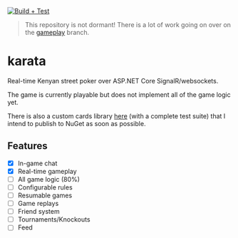 [![Build + Test](https://github.com/sixpeteunder/karata/actions/workflows/dotnet.yml/badge.svg)](https://github.com/sixpeteunder/karata/actions/workflows/dotnet.yml)

> This repository is not dormant! There is a lot of work going on over on the [gameplay](https://github.com/sixpeteunder/karata/tree/gameplay) branch.

# karata
Real-time Kenyan street poker over ASP.NET Core SignalR/websockets.

The game is currently playable but does not implement all of the game logic yet.

There is also a custom cards library [here](https://github.com/sixpeteunder/karata/tree/main/src/Karata.Cards) (with a complete test suite) that I intend to publish to NuGet as soon as possible.

## Features
- [x] In-game chat
- [x] Real-time gameplay
- [ ] All game logic (80%) 
- [ ] Configurable rules
- [ ] Resumable games
- [ ] Game replays
- [ ] Friend system
- [ ] Tournaments/Knockouts
- [ ] Feed
